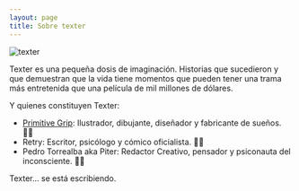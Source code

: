 ```yaml
---
layout: page
title: Sobre texter
---
```


![texter](https://imgur.com/0Zpij6K.png)

Texter es una pequeña dosis de imaginación. Historias que sucedieron y que demuestran que la vida tiene momentos que pueden tener una trama más entretenida que una película de mil millones de dólares.

Y quienes constituyen Texter:

- [Primitive Grip](https://www.primitivegrip.com/): Ilustrador, dibujante, diseñador y fabricante de sueños. 👨‍🎨
- Retry: Escritor, psicólogo y cómico oficialista. 👨‍💼
- Pedro Torrealba aka Piter: Redactor Creativo, pensador y psiconauta del inconsciente. 👨‍🚀


Texter... se está escribiendo.
